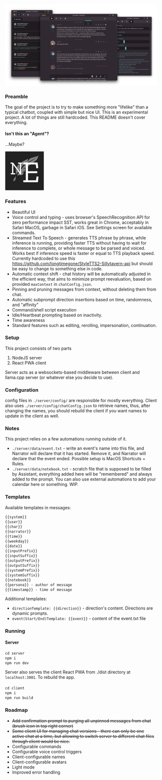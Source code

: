 ![screenshot](screen.png)

### Preamble
The goal of the project is to try to make something more "lifelike" than a typical chatbot, coupled with simple but nice UI. This is an experimental project. A lot of things are still hardcoded. This README doesn't cover everything.

#### Isn't this an "Agent"?
...Maybe?

![logo](./client/public/logo.svg)

### Features
* Beautiful UI
* Voice control and typing - uses browser's SpeechRecognition API for zero performance impact SST, works great in Chrome, acceptably in Safari MacOS, garbage in Safari iOS. See Settings screen for available commands.
* Streamed Text To Speech - generates TTS phrase by phrase, while inference is running, providing faster TTS without having to wait for inference to complete, or whole message to be parsed and voiced. Works best if inference speed is faster or equal to TTS playback speed. Currently hardcoded to use this https://github.com/longtimegone/StyleTTS2-Sillytavern-api but should be easy to change to something else in code.
* Automatic context shift - chat history will be automatically adjusted in the efficient way, that aims to minimize prompt reevaluation, based on provided `maxContext` in `chatConfig.json`.
* Pinning and pruning messages from context, without deleting them from chat.
* Automatic subprompt direction insertions based on time, randomness, and "affinity"
* Command/shell script execution
* Idle/Heartbeat prompting based on inactivity.
* Time awareness
* Standard features such as editing, rerolling, impersonation, continuation.

### Setup
This project consists of two parts
1. NodeJS server
2. React PWA client

Server acts as a websockets-based middleware between client and llama.cpp server (or whatever else you decide to use).

### Configuration

config files in `./server/config/` are responsible for mostly everything. Client also uses `./server/config/chatConfig.json` to retrieve names, thus, after changing the names, you should rebuild the client if you want names to update in the client as well.

### Notes

This project relies on a few automations running outside of it.
- `./server/data/event.txt` - write an event's name into this file, and Narrator will declare that it has started. Remove it, and Narrator will declare that the event ended. Possible setup is MacOS Shortcuts + Rules.
- `./server/data/notebook.txt` - scratch file that is supposed to be filled by Assistant, everything added here will be "remembered" and always added to the prompt. You can also use external automations to add your calendar here or something. WIP.

### Templates

Available templates in messages:

```
{{system}}
{{user}}
{{char}}
{{narrator}}
{{time}}
{{weekday}}
{{date}}
{{inputPrefix}}
{{inputSuffix}}
{{outputPrefix}}
{{outputSuffix}}
{{systemPrefix}}
{{systemSuffix}}
{{notebook}}
{{persona}} - author of message
{{timestamp}} - time of message
```
Additional templates:

* `directionTemplate: {{direction}}` - direction's content. Directions are dynamic prompts.
* `event(Start/End)Template: {{event}}` - content of the event.txt file

### Running

#### Server
```
cd server
npm i
npm run dev
```

Server also serves the client React PWA from ./dist directory at `localhost:3001`. To rebuild the app.

####
```
cd client
npm i
npm run build
```

### Roadmap
* ~~Add confirmation prompt to purging all unpinned messages from chat (brush icon in top right corner)~~
* ~~Some client UI for managing chat versions - there can only be one active chat at a time, but allowing to switch server to different chat files through client would be nice.~~
* Configurable commands
* Configurable voice control triggers
* Client-configurable names
* Client-configurable avatars
* Light mode
* Improved error handling
